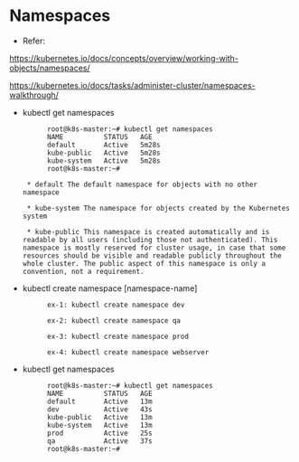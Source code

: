 # Namespaces

* Refer: 

https://kubernetes.io/docs/concepts/overview/working-with-objects/namespaces/

https://kubernetes.io/docs/tasks/administer-cluster/namespaces-walkthrough/

* kubectl get namespaces

            root@k8s-master:~# kubectl get namespaces
            NAME          STATUS   AGE
            default       Active   5m28s
            kube-public   Active   5m28s
            kube-system   Active   5m28s
            root@k8s-master:~#
            
       * default The default namespace for objects with no other namespace
       
       * kube-system The namespace for objects created by the Kubernetes system
       
       * kube-public This namespace is created automatically and is readable by all users (including those not authenticated). This namespace is mostly reserved for cluster usage, in case that some resources should be visible and readable publicly throughout the whole cluster. The public aspect of this namespace is only a convention, not a requirement.
       
* kubectl create namespace [namespace-name]

            ex-1: kubectl create namespace dev

            ex-2: kubectl create namespace qa

            ex-3: kubectl create namespace prod

            ex-4: kubectl create namespace webserver

* kubectl get namespaces

            root@k8s-master:~# kubectl get namespaces
            NAME          STATUS   AGE
            default       Active   13m
            dev           Active   43s
            kube-public   Active   13m
            kube-system   Active   13m
            prod          Active   25s
            qa            Active   37s
            root@k8s-master:~#
